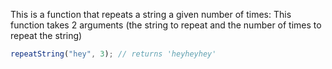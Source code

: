This is a function that repeats a string a given number of times:
This function takes 2 arguments (the string to repeat and the number of times to repeat the string)

```javascript
repeatString("hey", 3); // returns 'heyheyhey'
```
